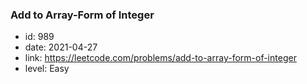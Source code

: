 ### Add to Array-Form of Integer

* id: 989
* date: 2021-04-27
* link: https://leetcode.com/problems/add-to-array-form-of-integer
* level: Easy

